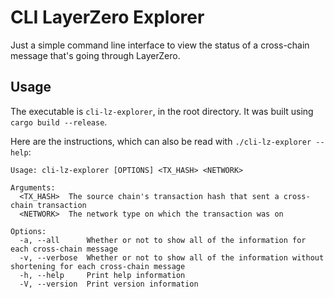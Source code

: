 # CLI LayerZero Explorer
Just a simple command line interface to view the status of a cross-chain message that's going through LayerZero.  

## Usage
The executable is `cli-lz-explorer`, in the root directory. It was built using `cargo build --release`.  

Here are the instructions, which can also be read with `./cli-lz-explorer --help`:  

```
Usage: cli-lz-explorer [OPTIONS] <TX_HASH> <NETWORK>

Arguments:
  <TX_HASH>  The source chain's transaction hash that sent a cross-chain transaction
  <NETWORK>  The network type on which the transaction was on

Options:
  -a, --all      Whether or not to show all of the information for each cross-chain message
  -v, --verbose  Whether or not to show all of the information without shortening for each cross-chain message
  -h, --help     Print help information
  -V, --version  Print version information
```
